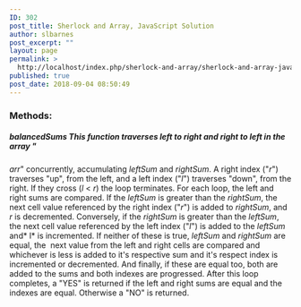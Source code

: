 ```yaml
---
ID: 302
post_title: Sherlock and Array, JavaScript Solution
author: slbarnes
post_excerpt: ""
layout: page
permalink: >
  http://localhost/index.php/sherlock-and-array/sherlock-and-array-javascript/
published: true
post_date: 2018-09-04 08:50:49
---
```

### Methods:

##### balancedSums This function traverses left to right and right to left in the array "

*arr*" concurrently, accumulating *leftSum* and *rightSum*. A right index ("*r*") traverses "up", from the left, and a left index ("*l*") traverses "down", from the right. If they cross (*l* < *r*) the loop terminates. For each loop, the left and right sums are compared. If the *leftSum* is greater than the *rightSum*, the next cell value referenced by the right index ("*r*") is added to *rightSum*, and *r* is decremented. Conversely, if the *rightSum* is greater than the *leftSum*, the next cell value referenced by the left index ("*l*") is added to the *leftSum* and* l* is incremented. If neither of these is true, *leftSum* and *rightSum* are equal, the  next value from the left and right cells are compared and whichever is less is added to it's respective sum and it's respect index is incremented or decremented. And finally, if these are equal too, both are added to the sums and both indexes are progressed. After this loop completes, a "YES" is returned if the left and right sums are equal and the indexes are equal. Otherwise a "NO" is returned.